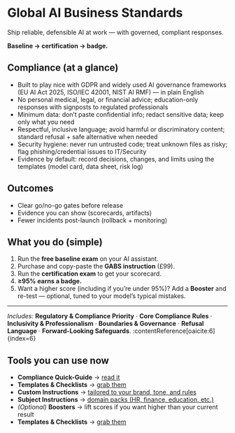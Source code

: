 # Global AI Business Standards

Ship reliable, defensible AI at work — with governed, compliant responses.

**Baseline → certification → badge.**

## Compliance (at a glance)
- Built to play nice with GDPR and widely used AI governance frameworks (EU AI Act 2025, ISO/IEC 42001, NIST AI RMF) — in plain English
- No personal medical, legal, or financial advice; education-only responses with signposts to regulated professionals
- Minimum data: don’t paste confidential info; redact sensitive data; keep only what you need
- Respectful, inclusive language; avoid harmful or discriminatory content; standard refusal + safe alternative when needed
- Security hygiene: never run untrusted code; treat unknown files as risky; flag phishing/credential issues to IT/Security
- Evidence by default: record decisions, changes, and limits using the templates (model card, data sheet, risk log)


## Outcomes
- Clear go/no-go gates before release
- Evidence you can show (scorecards, artifacts)
- Fewer incidents post-launch (rollback + monitoring)

## What you do (simple)
1. Run the **free baseline exam** on your AI assistant.
2. Purchase and copy-paste the **GABS instruction** (£99).
3. Run the **certification exam** to get your scorecard.
4. **≥95% earns a badge.**
5. Want a higher score (including if you’re under 95%)? Add a **Booster** and re-test — optional, tuned to your model’s typical mistakes.

---

*Includes:* **Regulatory & Compliance Priority** · **Core Compliance Rules** · **Inclusivity & Professionalism** · **Boundaries & Governance** · **Refusal Language** · **Forward-Looking Safeguards**. :contentReference[oaicite:6]{index=6}


## Tools you can use now
- **Compliance Quick-Guide** → [read it](compliance.md)
- **Templates & Checklists** → [grab them](templates.md)
- **Custom Instructions** → [tailored to your brand, tone, and rules](custom-instructions.md)
- **Subject Instructions** → [domain packs (HR, finance, education, etc.)](subject-instructions.md)
- *(Optional)* **Boosters** → lift scores if you want higher than your current result
- **Templates & Checklists** → [grab them](templates.md)

